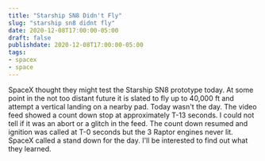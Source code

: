```yaml
---
title: "Starship SN8 Didn't Fly"
slug: "starship sn8 didnt fly"
date: 2020-12-08T17:00:00-05:00
draft: false
publishdate: 2020-12-08T17:00:00-05:00
tags:
- spacex
- space
---
```


SpaceX thought they might test the Starship SN8 prototype today. At some point in the not too distant future it is slated to fly up to 40,000 ft and attempt a vertical landing on a nearby pad. Today wasn't the day. The video feed showed a count down stop at approximately T-13 seconds. I could not tell if it was an abort or a glitch in the feed. The count down resumed and ignition was called at T-0 seconds but the 3 Raptor engines never lit. SpaceX called a stand down for the day. I'll be interested to find out what they learned.

